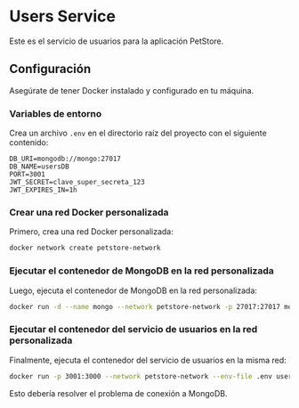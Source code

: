 # Users Service

Este es el servicio de usuarios para la aplicación PetStore.

## Configuración

Asegúrate de tener Docker instalado y configurado en tu máquina.

### Variables de entorno

Crea un archivo `.env` en el directorio raíz del proyecto con el siguiente contenido:

```
DB_URI=mongodb://mongo:27017
DB_NAME=usersDB
PORT=3001
JWT_SECRET=clave_super_secreta_123
JWT_EXPIRES_IN=1h
```

### Crear una red Docker personalizada

Primero, crea una red Docker personalizada:

```sh
docker network create petstore-network
```

### Ejecutar el contenedor de MongoDB en la red personalizada

Luego, ejecuta el contenedor de MongoDB en la red personalizada:

```sh
docker run -d --name mongo --network petstore-network -p 27017:27017 mongo
```

### Ejecutar el contenedor del servicio de usuarios en la red personalizada

Finalmente, ejecuta el contenedor del servicio de usuarios en la misma red:

```sh
docker run -p 3001:3000 --network petstore-network --env-file .env users-service
```

Esto debería resolver el problema de conexión a MongoDB.
